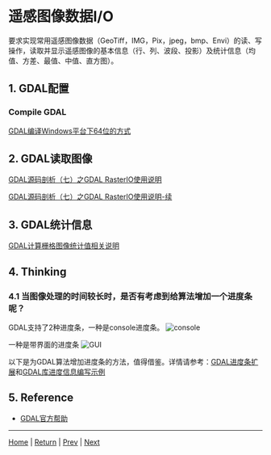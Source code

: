 # 遥感图像数据I/O
要求实现常用遥感图像数据（GeoTiff，IMG，Pix，jpeg，bmp、Envi）的读、写操作，读取并显示遥感图像的基本信息（行、列、波段、投影）及统计信息（均值、方差、最值、中值、直方图）。

## 1. GDAL配置
### Compile GDAL
[GDAL编译Windows平台下64位的方式](https://blog.csdn.net/liminlu0314/article/details/6144899)

## 2. GDAL读取图像
[GDAL源码剖析（七）之GDAL RasterIO使用说明](https://blog.csdn.net/liminlu0314/article/details/7072224)

[GDAL源码剖析（七）之GDAL RasterIO使用说明-续](https://blog.csdn.net/liminlu0314/article/details/8301585)

## 3. GDAL统计信息
[GDAL计算栅格图像统计值相关说明](https://blog.csdn.net/liminlu0314/article/details/8495274)

## 4. Thinking
### 4.1 当图像处理的时间较长时，是否有考虑到给算法增加一个进度条呢？
GDAL支持了2种进度条，一种是console进度条。
![console](http://hi.csdn.net/attachment/201101/10/0_12946620634QxM.gif)

一种是带界面的进度条
![GUI](http://hi.csdn.net/attachment/201202/20/0_13297429073Lbt.gif)

以下是为GDAL算法增加进度条的方法，值得借鉴。详情请参考：[GDAL进度条扩展](https://blog.csdn.net/liminlu0314/article/details/7276954)和[GDAL库进度信息编写示例](https://blog.csdn.net/liminlu0314/article/details/51019220)


## 5. Reference
- [GDAL官方帮助](http://gdal.org/index.html)

---
[Home](../README.md) | [Return](#遥感图像数据I/O) | [Prev](./D1_RSIP_Frame.md) | [Next](./D3_ImageDisplay.md)